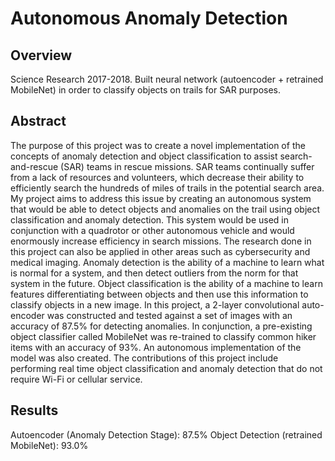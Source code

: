 # Autonomous Anomaly Detection

## Overview
Science Research 2017-2018. Built neural network (autoencoder + retrained MobileNet) in order to classify objects on trails for SAR purposes.

## Abstract
  The purpose of this project was to create a novel implementation of the concepts of anomaly detection and object classification to assist search-and-rescue (SAR) teams in rescue missions. SAR teams continually suffer from a lack of resources and volunteers, which decrease their ability to efficiently search the hundreds of miles of trails in the potential search area. My project aims to address this issue by creating an autonomous system that would be able to detect objects and anomalies on the trail using object classification and anomaly detection. This system would be used in conjunction with a quadrotor or other autonomous vehicle and would enormously increase efficiency in search missions. The research done in this project can also be applied in other areas such as cybersecurity and medical imaging.
  Anomaly detection is the ability of a machine to learn what is normal for a system, and then detect outliers from the norm for that system in the future. Object classification is the ability of a machine to learn features differentiating between objects and then use this information to classify objects in a new image. In this project, a 2-layer convolutional auto-encoder was constructed and tested against a set of images with an accuracy of 87.5% for detecting anomalies. In conjunction, a pre-existing object classifier called MobileNet was re-trained to classify common hiker items with an accuracy of 93%. An autonomous implementation of the model was also created. The contributions of this project include performing real time object classification and anomaly detection that do not require Wi-Fi or cellular service. 
  
## Results

Autoencoder (Anomaly Detection Stage):  87.5%
Object Detection (retrained MobileNet): 93.0%

